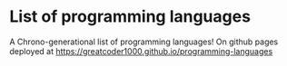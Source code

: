 # List of programming languages
A Chrono-generational list of programming languages!
On github pages deployed at https://greatcoder1000.github.io/programming-languages
